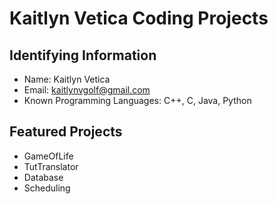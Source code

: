 # Kaitlyn Vetica Coding Projects 

## Identifying Information
* Name: Kaitlyn Vetica
* Email: kaitlynvgolf@gmail.com
* Known Programming Languages: C++, C, Java, Python

## Featured Projects
* GameOfLife
* TutTranslator
* Database
* Scheduling

